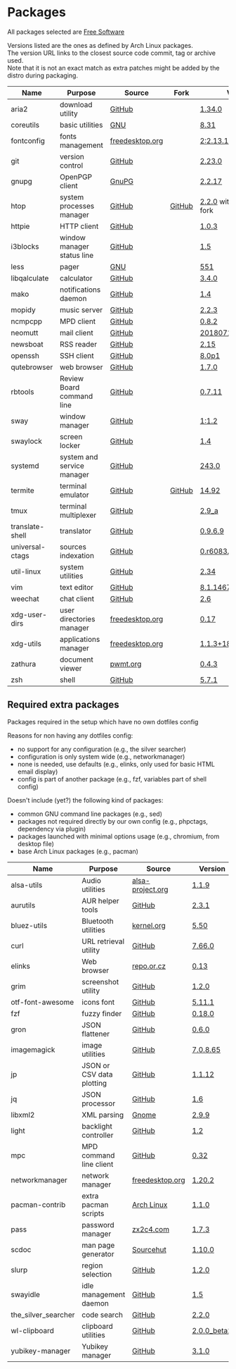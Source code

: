 # Packages

All packages selected are [Free Software](https://www.gnu.org/philosophy/free-sw.en.html)

Versions listed are the ones as defined by Arch Linux packages.  
The version URL links to the closest source code commit, tag or archive used.  
Note that it is not an exact match as extra patches might be added by the distro during packaging.

| Name                   | Purpose                              | Source                                                                 | Fork                                                                   | Version                                                                                                                     |
|------------------------|--------------------------------------|------------------------------------------------------------------------|------------------------------------------------------------------------|-----------------------------------------------------------------------------------------------------------------------------|
| aria2                  | download utility                     | [GitHub](https://github.com/aria2/aria2)                               |                                                                        | [1.34.0](https://github.com/aria2/aria2/releases/tag/release-1.34.0)                                                        |
| coreutils              | basic utilities                      | [GNU](http://git.savannah.gnu.org/cgit/coreutils.git/)                 |                                                                        | [8.31](http://git.savannah.gnu.org/cgit/coreutils.git/tag/?h=v8.31)                                                         |
| fontconfig             | fonts management                     | [freedesktop.org](https://cgit.freedesktop.org/fontconfig/)            |                                                                        | [2:2.13.1+12+g5f5ec56](https://cgit.freedesktop.org/fontconfig/commit/?id=5f5ec5676c61b9773026a9335c9b0dfa73a73353)         |
| git                    | version control                      | [GitHub](https://github.com/git/git)                                   |                                                                        | [2.23.0](https://github.com/git/git/releases/tag/v2.23.0)                                                                   |
| gnupg                  | OpenPGP client                       | [GnuPG](https://git.gnupg.org/cgi-bin/gitweb.cgi?p=gnupg.git)          |                                                                        | [2.2.17](https://git.gnupg.org/cgi-bin/gitweb.cgi?p=gnupg.git;a=tag;h=gnupg-2.2.17)                                         |
| htop                   | system processes manager             | [GitHub](https://github.com/hishamhm/htop)                             | [GitHub](https://github.com/KoffeinFlummi/htop-vim)                    | [2.2.0](https://github.com/hishamhm/htop/releases/tag/2.2.0) with patches from fork                                         |
| httpie                 | HTTP client                          | [GitHub](https://github.com/jakubroztocil/httpie)                      |                                                                        | [1.0.3](https://github.com/jakubroztocil/httpie/releases/tag/1.0.3)                                                         |
| i3blocks               | window manager status line           | [GitHub](https://github.com/vivien/i3blocks)                           |                                                                        | [1.5](https://github.com/vivien/i3blocks/releases/tag/1.5)                                                                  |
| less                   | pager                                | [GNU](http://ftp.gnu.org/gnu/less/)                                    |                                                                        | [551](http://ftp.gnu.org/gnu/less/less-551.tar.gz)                                                                          |
| libqalculate           | calculator                           | [GitHub](https://github.com/Qalculate/libqalculate)                    |                                                                        | [3.4.0](https://github.com/Qalculate/libqalculate/releases/tag/v3.4.0)                                                      |
| mako                   | notifications daemon                 | [GitHub](https://github.com/emersion/mako)                             |                                                                        | [1.4](https://github.com/emersion/mako/releases/tag/v1.4)                                                                   |
| mopidy                 | music server                         | [GitHub](https://github.com/mopidy/mopidy)                             |                                                                        | [2.2.3](https://github.com/mopidy/mopidy/releases/tag/v2.2.3)                                                               |
| ncmpcpp                | MPD client                           | [GitHub](https://github.com/arybczak/ncmpcpp)                          |                                                                        | [0.8.2](https://github.com/arybczak/ncmpcpp/releases/tag/0.8.2)                                                             |
| neomutt                | mail client                          | [GitHub](https://github.com/neomutt/neomutt)                           |                                                                        | [20180716](https://github.com/neomutt/neomutt/releases/tag/neomutt-20180716)                                                |
| newsboat               | RSS reader                           | [GitHub](https://github.com/newsboat/newsboat)                         |                                                                        | [2.15](https://github.com/newsboat/newsboat/releases/tag/r2.15)                                                             |
| openssh                | SSH client                           | [GitHub](https://github.com/openssh/openssh-portable)                  |                                                                        | [8.0p1](https://github.com/openssh/openssh-portable/releases/tag/V_8_0_P1)                                                  |
| qutebrowser            | web browser                          | [GitHub](https://github.com/qutebrowser/qutebrowser)                   |                                                                        | [1.7.0](https://github.com/qutebrowser/qutebrowser/releases/tag/v1.7.0)                                                     |
| rbtools                | Review Board command line            | [GitHub](https://github.com/reviewboard/rbtools)                       |                                                                        | [0.7.11](https://github.com/reviewboard/rbtools/releases/tag/release-0.7.11)                                                |
| sway                   | window manager                       | [GitHub](https://github.com/swaywm/sway)                               |                                                                        | [1:1.2](https://github.com/swaywm/sway/releases/tag/1.2)                                                                    |
| swaylock               | screen locker                        | [GitHub](https://github.com/swaywm/swaylock)                           |                                                                        | [1.4](https://github.com/swaywm/swaylock/releases/tag/1.4)                                                                  |
| systemd                | system and service manager           | [GitHub](https://github.com/systemd/systemd)                           |                                                                        | [243.0](https://github.com/systemd/systemd-stable/releases/tag/v243)                                                        |
| termite                | terminal emulator                    | [GitHub](https://github.com/thestinger/termite)                        | [GitHub](https://github.com/tardypad/termite)                          | [14.92](https://github.com/tardypad/termite/releases/tag/v14.92)                                                            |
| tmux                   | terminal multiplexer                 | [GitHub](https://github.com/tmux/tmux)                                 |                                                                        | [2.9_a](https://github.com/tmux/tmux/releases/tag/2.9a)                                                                     |
| translate-shell        | translator                           | [GitHub](https://github.com/soimort/translate-shell)                   |                                                                        | [0.9.6.9](https://github.com/soimort/translate-shell/releases/tag/v0.9.6.9)                                                 |
| universal-ctags        | sources indexation                   | [GitHub](https://github.com/universal-ctags/ctags)                     |                                                                        | [0.r6083.2258b24b](https://github.com/universal-ctags/ctags/commit/2258b24b27962615bc609c6139870be8769f578b)                |
| util-linux             | system utilities                     | [GitHub](https://github.com/karelzak/util-linux)                       |                                                                        | [2.34](https://github.com/karelzak/util-linux/releases/tag/v2.34)                                                           |
| vim                    | text editor                          | [GitHub](https://github.com/vim/vim)                                   |                                                                        | [8.1.1467](https://github.com/vim/vim/releases/tag/v8.1.1467)                                                               |
| weechat                | chat client                          | [GitHub](https://github.com/weechat/weechat)                           |                                                                        | [2.6](https://github.com/weechat/weechat/releases/tag/v2.6)                                                                 |
| xdg-user-dirs          | user directories manager             | [freedesktop.org](https://cgit.freedesktop.org/xdg/xdg-user-dirs/)     |                                                                        | [0.17](https://cgit.freedesktop.org/xdg/xdg-user-dirs/tag/?id=0.17)                                                         |
| xdg-utils              | applications manager                 | [freedesktop.org](https://cgit.freedesktop.org/xdg/xdg-utils/)         |                                                                        | [1.1.3+18+g0547886](https://cgit.freedesktop.org/xdg/xdg-utils/commit/?id=0547886c0a7ae79145998495a6e3af6a1450d0c7)         |
| zathura                | document viewer                      | [pwmt.org](https://git.pwmt.org/pwmt/zathura)                          |                                                                        | [0.4.3](https://git.pwmt.org/pwmt/zathura/tags/0.4.3)                                                                       |
| zsh                    | shell                                | [GitHub](https://github.com/zsh-users/zsh)                             |                                                                        | [5.7.1](https://github.com/zsh-users/zsh/releases/tag/zsh-5.7.1)                                                            |

## Required extra packages

Packages required in the setup which have no own dotfiles config

Reasons for non having any dotfiles config:
- no support for any configuration (e.g., the silver searcher)
- configuration is only system wide (e.g., networkmanager)
- none is needed, use defaults (e.g., elinks, only used for basic HTML email display)
- config is part of another package (e.g., fzf, variables part of shell config)

Doesn't include (yet?) the following kind of packages:
- common GNU command line packages (e.g., sed)
- packages not required directly by our own config (e.g., phpctags, dependency via plugin)
- packages launched with minimal options usage (e.g., chromium, from desktop file)
- base Arch Linux packages (e.g., pacman)

| Name                   | Purpose                              | Source                                                                                 | Version                                                                                                                |
|------------------------|--------------------------------------|----------------------------------------------------------------------------------------|------------------------------------------------------------------------------------------------------------------------|
| alsa-utils             | Audio utilities                      | [alsa-project.org](http://git.alsa-project.org/?p=alsa-utils.git)                      | [1.1.9](http://git.alsa-project.org/?p=alsa-utils.git;a=tag;h=v1.1.9)                                                  |
| aurutils               | AUR helper tools                     | [GitHub](https://github.com/AladW/aurutils)                                            | [2.3.1](https://github.com/AladW/aurutils/releases/tag/2.3.1)                                                          |
| bluez-utils            | Bluetooth utilities                  | [kernel.org](https://git.kernel.org/pub/scm/bluetooth/bluez.git)                       | [5.50](https://git.kernel.org/pub/scm/bluetooth/bluez.git/tag/?h=5.50)                                                 |
| curl                   | URL retrieval utility                | [GitHub](https://github.com/curl/curl)                                                 | [7.66.0](https://github.com/curl/curl/releases/tag/curl-7_60_0)                                                        |
| elinks                 | Web browser                          | [repo.or.cz](http://repo.or.cz/elinks.git)                                             | [0.13](http://repo.or.cz/elinks.git/commit/25c2850b597ee9a89bda8920e7f3d65ac3ac7e01)                                   |
| grim                   | screenshot utility                   | [GitHub](https://github.com/emersion/grim)                                             | [1.2.0](https://github.com/emersion/grim/releases/tag/v1.2.0)                                                          |
| otf-font-awesome       | icons font                           | [GitHub](https://github.com/FortAwesome/Font-Awesome)                                  | [5.11.1](https://github.com/FortAwesome/Font-Awesome/releases/tag/5.11.1)                                              |
| fzf                    | fuzzy finder                         | [GitHub](https://github.com/junegunn/fzf)                                              | [0.18.0](https://github.com/junegunn/fzf/releases/tag/0.18.0)                                                          |
| gron                   | JSON flattener                       | [GitHub](https://github.com/tomnomnom/gron)                                            | [0.6.0](https://github.com/tomnomnom/gron/releases/tag/v0.6.0)                                                         |
| imagemagick            | image utilities                      | [GitHub](https://github.com/ImageMagick/ImageMagick)                                   | [7.0.8.65](https://github.com/ImageMagick/ImageMagick/releases/tag/7.0.8-65)                                           |
| jp                     | JSON or CSV data plotting            | [GitHub](https://github.com/sgreben/jp)                                                | [1.1.12](https://github.com/sgreben/jp/releases/tag/1.1.12)                                                            |
| jq                     | JSON processor                       | [GitHub](https://github.com/stedolan/jq)                                               | [1.6](https://github.com/stedolan/jq/releases/tag/jq-1.6)                                                              |
| libxml2                | XML parsing                          | [Gnome](https://gitlab.gnome.org/GNOME/libxml2/)                                       | [2.9.9](https://gitlab.gnome.org/GNOME/libxml2/tags/v2.9.9)                                                            |
| light                  | backlight controller                 | [GitHub](https://github.com/haikarainen/light)                                         | [1.2](https://github.com/haikarainen/light/releases/tag/v1.2)                                                          |
| mpc                    | MPD command line client              | [GitHub](https://github.com/MusicPlayerDaemon)                                         | [0.32](https://github.com/MusicPlayerDaemon/mpc/releases/tag/v0.32)                                                    |
| networkmanager         | network manager                      | [freedesktop.org](https://cgit.freedesktop.org/NetworkManager/NetworkManager)          | [1.20.2](https://cgit.freedesktop.org/NetworkManager/NetworkManager/tag/?h=1.20.2)                                     |
| pacman-contrib         | extra pacman scripts                 | [Arch Linux](https://git.archlinux.org/pacman-contrib.git/)                            | [1.1.0](https://git.archlinux.org/pacman-contrib.git/tag/?h=v1.1.0)                                                    |
| pass                   | password manager                     | [zx2c4.com](https://git.zx2c4.com/password-store/)                                     | [1.7.3](https://git.zx2c4.com/password-store/tag/?h=1.7.3)                                                             |
| scdoc                  | man page generator                   | [Sourcehut](https://git.sr.ht/~sircmpwn/scdoc)                                         | [1.10.0](https://git.sr.ht/~sircmpwn/scdoc/refs/1.10.0)                                                                |
| slurp                  | region selection                     | [GitHub](https://github.com/emersion/slurp)                                            | [1.2.0](https://github.com/emersion/slurp/releases/tag/v1.2.0)                                                         |
| swayidle               | idle management daemon               | [GitHub](https://github.com/swaywm/swayidle)                                           | [1.5](https://github.com/swaywm/swayidle/releases/tag/1.5)                                                             |
| the_silver_searcher    | code search                          | [GitHub](https://github.com/ggreer/the_silver_searcher)                                | [2.2.0](https://github.com/ggreer/the_silver_searcher/releases/tag/2.2.0)                                              |
| wl-clipboard           | clipboard utilities                  | [GitHub](https://github.com/bugaevc/wl-clipboard)                                      | [2.0.0_beta2](https://github.com/bugaevc/wl-clipboard/releases/tag/2.0.0_beta2)                                        |
| yubikey-manager        | Yubikey manager                      | [GitHub](https://github.com/Yubico/yubikey-manager)                                    | [3.1.0](https://github.com/Yubico/yubikey-manager/releases/tag/yubikey-manager-3.1.0)                                  |

